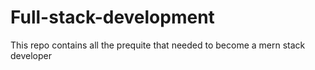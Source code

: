 # Full-stack-development
This repo contains all the prequite that needed to become a mern stack developer
